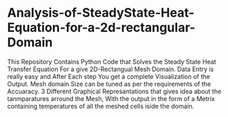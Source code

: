 # Analysis-of-SteadyState-Heat-Equation-for-a-2d-rectangular-Domain

This Repository Contains Python Code that Solves the Steady State Heat Transfer Equation For a give 2D-Rectangual Mesh Domain. 
Data Entry is really easy and After Each step You get a complete Visualization of the Output.
Mesh domain Size can be tuned as per the requirements of the Accuaracy.
3 Different Graphical Represantations that gives idea about the tanmparatures arround the Mesh,
With the output in the form of a Metrix containing temperatures of all the meshed cells iside the domain. 

